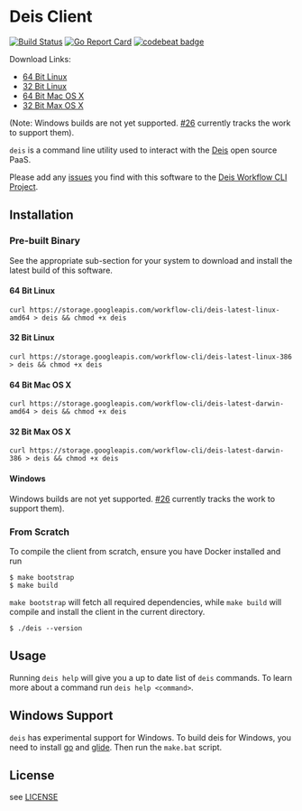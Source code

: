 # Deis Client

[![Build Status](https://travis-ci.org/deis/workflow-cli.svg?branch=master)](https://travis-ci.org/deis/workflow-cli)
[![Go Report Card](http://goreportcard.com/badge/deis/workflow-cli)](http://goreportcard.com/report/deis/workflow-cli)
[![codebeat badge](https://codebeat.co/badges/05d314a8-ca61-4211-b69e-e7a3033662c8)](https://codebeat.co/projects/github-com-deis-workflow-cli)

Download Links:

- [64 Bit Linux](https://storage.googleapis.com/workflow-cli/deis-latest-linux-amd64)
- [32 Bit Linux](https://storage.googleapis.com/workflow-cli/deis-latest-linux-386)
- [64 Bit Mac OS X](https://storage.googleapis.com/workflow-cli/deis-latest-darwin-amd64)
- [32 Bit Max OS X](https://storage.googleapis.com/workflow-cli/deis-latest-darwin-386)

(Note: Windows builds are not yet supported. [#26](https://github.com/deis/workflow-cli/issues/26) currently tracks the work to support them).

`deis` is a command line utility used to interact with the [Deis](http://deis.io) open source PaaS.

Please add any [issues](https://github.com/deis/workflow-cli/issues) you find with this software to the [Deis Workflow CLI Project](https://github.com/deis/workflow-cli).

## Installation

### Pre-built Binary

See the appropriate sub-section for your system to download and install the latest build of this software.

#### 64 Bit Linux

```console
curl https://storage.googleapis.com/workflow-cli/deis-latest-linux-amd64 > deis && chmod +x deis
```

#### 32 Bit Linux

```console
curl https://storage.googleapis.com/workflow-cli/deis-latest-linux-386 > deis && chmod +x deis
```

#### 64 Bit Mac OS X

```console
curl https://storage.googleapis.com/workflow-cli/deis-latest-darwin-amd64 > deis && chmod +x deis
```

#### 32 Bit Max OS X

```console
curl https://storage.googleapis.com/workflow-cli/deis-latest-darwin-386 > deis && chmod +x deis
```

#### Windows

Windows builds are not yet supported. [#26](https://github.com/deis/workflow-cli/issues/26) currently tracks the work to support them).

### From Scratch

To compile the client from scratch, ensure you have Docker installed and run

	$ make bootstrap
	$ make build

`make bootstrap` will fetch all required dependencies, while `make build` will compile and install
the client in the current directory.

	$ ./deis --version

## Usage

Running `deis help` will give you a up to date list of `deis` commands.
To learn more about a command run `deis help <command>`.

## Windows Support

`deis` has experimental support for Windows. To build deis for Windows, you need to install
[go](https://golang.org/) and [glide](https://github.com/Masterminds/glide). Then run the `make.bat` script.

## License

see [LICENSE](https://github.com/deis/workflow-cli/blob/master/LICENSE)

